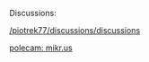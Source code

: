   
  
Discussions:

<a href="https://github.com/piotrek77/discussions/discussions">/piotrek77/discussions/discussions</a>
  
  
<a href="https://mikr.us/?r=3784f6d5">polecam: mikr.us </a>

  
